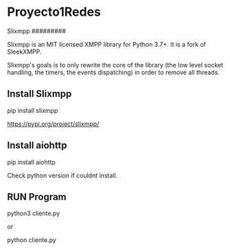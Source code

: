 # Proyecto1Redes
Slixmpp
#########

Slixmpp is an MIT licensed XMPP library for Python 3.7+. It is a fork of
SleekXMPP.

Slixmpp's goals is to only rewrite the core of the library (the low level
socket handling, the timers, the events dispatching) in order to remove all
threads.

Install Slixmpp
---------------

pip install slixmpp

https://pypi.org/project/slixmpp/

Install aiohttp
---------------

pip install aiohttp

Check python version if couldnt install.


RUN Program
-----------

python3 cliente.py

or

python cliente.py
